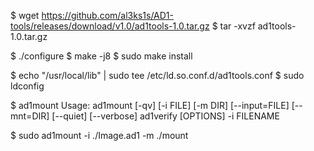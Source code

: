 $ wget https://github.com/al3ks1s/AD1-tools/releases/download/v1.0/ad1tools-1.0.tar.gz
$ tar -xvzf ad1tools-1.0.tar.gz

$ ./configure
$ make -j8
$ sudo make install

$ echo "/usr/local/lib" | sudo tee /etc/ld.so.conf.d/ad1tools.conf
$ sudo ldconfig

$ ad1mount
Usage: ad1mount [-qv] [-i FILE] [-m DIR] [--input=FILE] [--mnt=DIR] [--quiet] [--verbose] ad1verify [OPTIONS] -i FILENAME

$ sudo ad1mount -i ./Image.ad1 -m ./mount 
